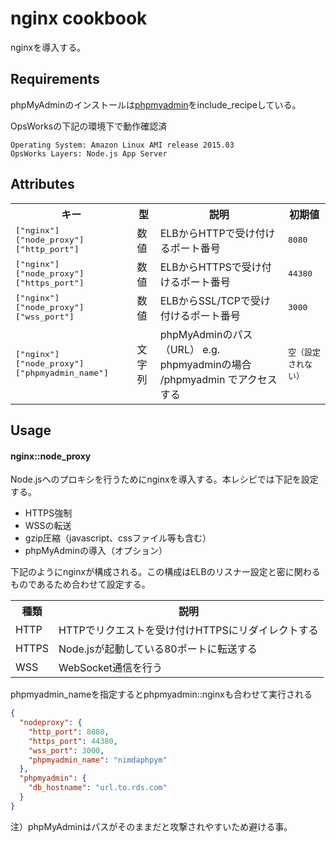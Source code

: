 nginx cookbook
==============

nginxを導入する。

Requirements
------------

phpMyAdminのインストールは[phpmyadmin](../phpmyadmin)をinclude_recipeしている。

OpsWorksの下記の環境下で動作確認済

```
Operating System: Amazon Linux AMI release 2015.03
OpsWorks Layers: Node.js App Server
```

Attributes
----------

<table>
  <tr>
    <th>キー</th>
    <th>型</th>
    <th>説明</th>
    <th>初期値</th>
  </tr>
  <tr>
    <td><tt>["nginx"]["node_proxy"]["http_port"]</tt></td>
    <td>数値</td>
    <td>ELBからHTTPで受け付けるポート番号</td>
    <td><tt>8080</tt></td>
  </tr>
  <tr>
    <td><tt>["nginx"]["node_proxy"]["https_port"]</tt></td>
    <td>数値</td>
    <td>ELBからHTTPSで受け付けるポート番号</td>
    <td><tt>44380</tt></td>
  </tr>
  <tr>
    <td><tt>["nginx"]["node_proxy"]["wss_port"]</tt></td>
    <td>数値</td>
    <td>ELBからSSL/TCPで受け付けるポート番号</td>
    <td><tt>3000</tt></td>
  </tr>
  <tr>
    <td><tt>["nginx"]["node_proxy"]["phpmyadmin_name"]</tt></td>
    <td>文字列</td>
    <td>phpMyAdminのパス（URL） e.g. phpmyadminの場合 /phpmyadmin でアクセスする</td>
    <td><tt>空（設定されない）</tt></td>
  </tr>
</table>

Usage
-----

#### nginx::node_proxy

Node.jsへのプロキシを行うためにnginxを導入する。本レシピでは下記を設定する。

* HTTPS強制
* WSSの転送
* gzip圧縮（javascript、cssファイル等も含む）
* phpMyAdminの導入（オプション）

下記のようにnginxが構成される。この構成はELBのリスナー設定と密に関わるものであるため合わせて設定する。

<table>
  <tr>
    <th>種類</th>
    <th>説明</th>
  </tr>
  <tr>
    <td>HTTP</td>
    <td>HTTPでリクエストを受け付けHTTPSにリダイレクトする</td>
  </tr>
  <tr>
    <td>HTTPS</td>
    <td>Node.jsが起動している80ポートに転送する</td>
  </tr>
  <tr>
    <td>WSS</td>
    <td>WebSocket通信を行う</td>
  </tr>
</table>

phpmyadmin_nameを指定するとphpmyadmin::nginxも合わせて実行される

```json
{
  "nodeproxy": {
    "http_port": 8080,
    "https_port": 44380,
    "wss_port": 3000,
    "phpmyadmin_name": "nimdaphpym"
  },
  "phpmyadmin": {
    "db_hostname": "url.to.rds.com"
  }
}
```

注）phpMyAdminはパスがそのままだと攻撃されやすいため避ける事。
